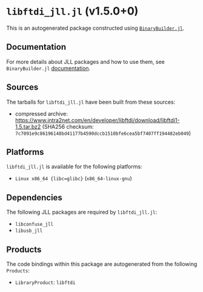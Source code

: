 # `libftdi_jll.jl` (v1.5.0+0)

This is an autogenerated package constructed using [`BinaryBuilder.jl`](https://github.com/JuliaPackaging/BinaryBuilder.jl).

## Documentation

For more details about JLL packages and how to use them, see `BinaryBuilder.jl` [documentation](https://docs.binarybuilder.org/stable/jll/).

## Sources

The tarballs for `libftdi_jll.jl` have been built from these sources:

* compressed archive: https://www.intra2net.com/en/developer/libftdi/download/libftdi1-1.5.tar.bz2 (SHA256 checksum: `7c7091e9c86196148bd41177b4590dccb1510bfe6cea5bf7407ff194482eb049`)

## Platforms

`libftdi_jll.jl` is available for the following platforms:

* `Linux x86_64 {libc=glibc}` (`x86_64-linux-gnu`)

## Dependencies

The following JLL packages are required by `libftdi_jll.jl`:

* `libconfuse_jll`
* `libusb_jll`

## Products

The code bindings within this package are autogenerated from the following `Products`:

* `LibraryProduct`: `libftdi`
